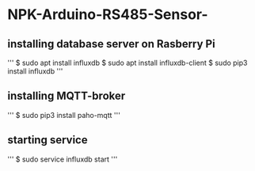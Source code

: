 # NPK-Arduino-RS485-Sensor- 

## installing database server on Rasberry Pi 

'''
$ sudo apt install influxdb
$ sudo apt install influxdb-client
$ sudo pip3 install influxdb
'''

## installing MQTT-broker
'''
$ sudo pip3 install paho-mqtt
'''

## starting service 
'''
$ sudo service influxdb start
'''
